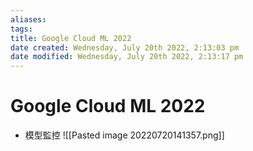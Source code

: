 ```yaml
---
aliases: 
tags: 
title: Google Cloud ML 2022
date created: Wednesday, July 20th 2022, 2:13:03 pm
date modified: Wednesday, July 20th 2022, 2:13:17 pm
---
```


# Google Cloud ML 2022

- 模型監控
![[Pasted image 20220720141357.png]]